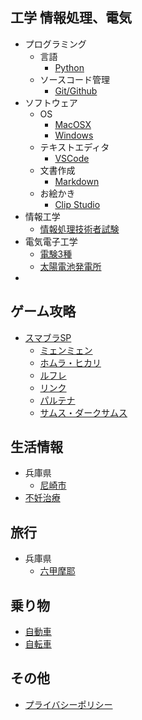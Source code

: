 ## 工学 情報処理、電気

- プログラミング
    - 言語
        - [Python](./python/index.md)
    - ソースコード管理
        - [Git/Github](./git/index.md)
- ソフトウェア
    - OS
        - [MacOSX](./macosx/index.md)
        - [Windows](./windows/index.md)
    - テキストエディタ
        - [VSCode](./vscode/index.md)
    - 文書作成
        - [Markdown](./git/markdown.md)
    - お絵かき
        - [Clip Studio](./clipstudio/index.md)
- 情報工学
    - [情報処理技術者試験](./it/index.md)
- 電気電子工学
    - [電験3種](./electricity/denken/index.md)
    - [太陽電池発電所](./electricity/solar/index.md)
- 


## ゲーム攻略

- [スマブラSP](./game/smash-bros/minmin.md)
    - [ミェンミェン](./game/smash-bros/minmin.md)
    - [ホムラ・ヒカリ](./game/smash-bros/homurahikari.md)
    - [ルフレ](./game/smash-bros/reflet.md)
    - [リンク](./game/smash-bros/link.md)
    - [パルテナ](./game/smash-bros/palutena.md)
    - [サムス・ダークサムス](./game/smash-bros/samus.md)

## 生活情報

- 兵庫県
    - [尼崎市](./life/hyogo-amagasaki.md)
- [不妊治療](./life/infertility_treatment.md)

## 旅行

- 兵庫県
    - [六甲摩耶](./trip/hyogo-rokko-maya.md)

## 乗り物

- [自動車](./car/index.md)
- [自転車](./bicycle/index.md)

## その他

- [プライバシーポリシー](policy.md)


